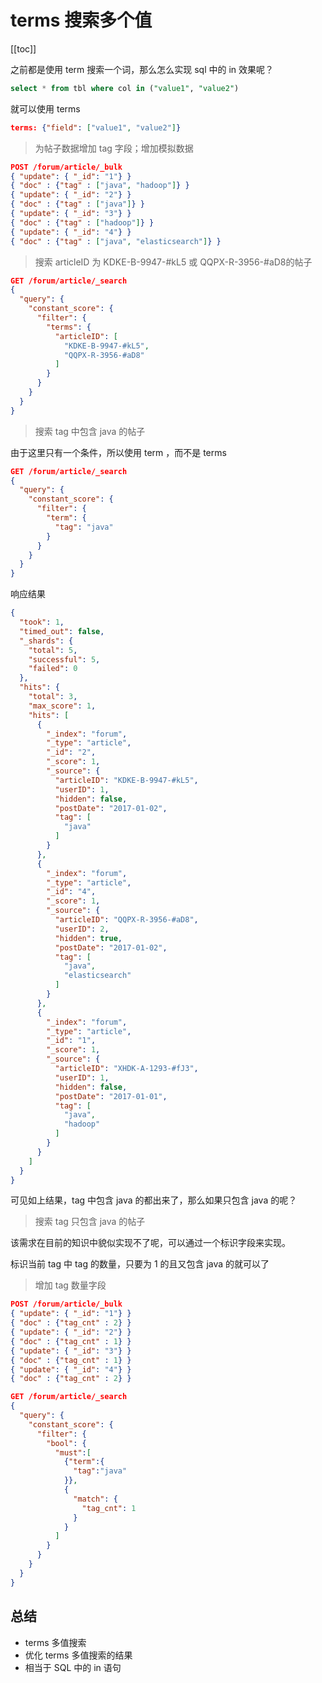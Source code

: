 # terms 搜索多个值
[[toc]]

之前都是使用 term 搜索一个词，那么怎么实现 sql 中的 in 效果呢？

```sql
select * from tbl where col in ("value1", "value2")
```

就可以使用 terms

```json
terms: {"field": ["value1", "value2"]}
```

> 为帖子数据增加 tag 字段；增加模拟数据

```json
POST /forum/article/_bulk
{ "update": { "_id": "1"} }
{ "doc" : {"tag" : ["java", "hadoop"]} }
{ "update": { "_id": "2"} }
{ "doc" : {"tag" : ["java"]} }
{ "update": { "_id": "3"} }
{ "doc" : {"tag" : ["hadoop"]} }
{ "update": { "_id": "4"} }
{ "doc" : {"tag" : ["java", "elasticsearch"]} }
```

> 搜索 articleID 为 KDKE-B-9947-#kL5 或 QQPX-R-3956-#aD8的帖子

```json
GET /forum/article/_search
{
  "query": {
    "constant_score": {
      "filter": {
        "terms": {
          "articleID": [
            "KDKE-B-9947-#kL5",
            "QQPX-R-3956-#aD8"
          ]
        }
      }
    }
  }
}
```

> 搜索 tag 中包含 java 的帖子

由于这里只有一个条件，所以使用 term ，而不是 terms

```json
GET /forum/article/_search
{
  "query": {
    "constant_score": {
      "filter": {
        "term": {
          "tag": "java"
        }
      }
    }
  }
}
```

响应结果

```json
{
  "took": 1,
  "timed_out": false,
  "_shards": {
    "total": 5,
    "successful": 5,
    "failed": 0
  },
  "hits": {
    "total": 3,
    "max_score": 1,
    "hits": [
      {
        "_index": "forum",
        "_type": "article",
        "_id": "2",
        "_score": 1,
        "_source": {
          "articleID": "KDKE-B-9947-#kL5",
          "userID": 1,
          "hidden": false,
          "postDate": "2017-01-02",
          "tag": [
            "java"
          ]
        }
      },
      {
        "_index": "forum",
        "_type": "article",
        "_id": "4",
        "_score": 1,
        "_source": {
          "articleID": "QQPX-R-3956-#aD8",
          "userID": 2,
          "hidden": true,
          "postDate": "2017-01-02",
          "tag": [
            "java",
            "elasticsearch"
          ]
        }
      },
      {
        "_index": "forum",
        "_type": "article",
        "_id": "1",
        "_score": 1,
        "_source": {
          "articleID": "XHDK-A-1293-#fJ3",
          "userID": 1,
          "hidden": false,
          "postDate": "2017-01-01",
          "tag": [
            "java",
            "hadoop"
          ]
        }
      }
    ]
  }
}
```

可见如上结果，tag 中包含 java 的都出来了，那么如果只包含 java 的呢？

> 搜索 tag 只包含 java 的帖子

该需求在目前的知识中貌似实现不了呢，可以通过一个标识字段来实现。

标识当前 tag 中 tag 的数量，只要为 1 的且又包含 java 的就可以了

> 增加 tag 数量字段

```json
POST /forum/article/_bulk
{ "update": { "_id": "1"} }
{ "doc" : {"tag_cnt" : 2} }
{ "update": { "_id": "2"} }
{ "doc" : {"tag_cnt" : 1} }
{ "update": { "_id": "3"} }
{ "doc" : {"tag_cnt" : 1} }
{ "update": { "_id": "4"} }
{ "doc" : {"tag_cnt" : 2} }
```

```json
GET /forum/article/_search
{
  "query": {
    "constant_score": {
      "filter": {
        "bool": {
          "must":[
            {"term":{
              "tag":"java"
            }},
            {
              "match": {
                "tag_cnt": 1
              }
            }
          ]
        }
      }
    }
  }
}
```

## 总结

- terms 多值搜索
- 优化 terms 多值搜索的结果
- 相当于 SQL 中的 in 语句
